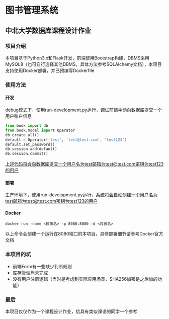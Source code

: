 #  图书管理系统

##  中北大学数据库课程设计作业

###  项目介绍

本项目基于Python3.x和Flask开发，前端使用Bootstrap构建，DBMS采用MySQL8（也可自行选择其他DBMS，具体方法参考SQLAlchemy文档），本项目支持使用Docker部署，并已预编写Dockerfile

###  使用方法

####  开发

debug模式下，使用run-development.py运行，调试前请手动向数据库提交一个用户账户信息

```python
from book import db
from book.model import Operator
db.create_all()
default = Operator('test', 'test@test.com', 'test123')
default.set_password()
db.session.add(default)
db.session.commit()

```

上述代码将会向数据库提交一个用户名为test邮箱为test@test.com密钥为test123的用户

####  部署

生产环境下，使用run-development.py运行，系统将会自动创建一个用户名为test邮箱为test@test.com密钥为test123的用户

####  Docker

```dockerfile
docker run -name <镜像名> -p 8080:8080 -d <容器名>
```



以上命令会创建一个运行在8080端口的本项目，具体部署细节请参考Docker官方文档

###  本项目的坑

+ 前端Form有一些缺少判断规则
+ 库存管理尚未完成
+ 没有用户注册逻辑（当时是考虑到实际应用场景，SHA256加密是之后加的功能）

###   最后

本项目仅仅作为一个课程设计作业，给具有类似课设的同学一个参考